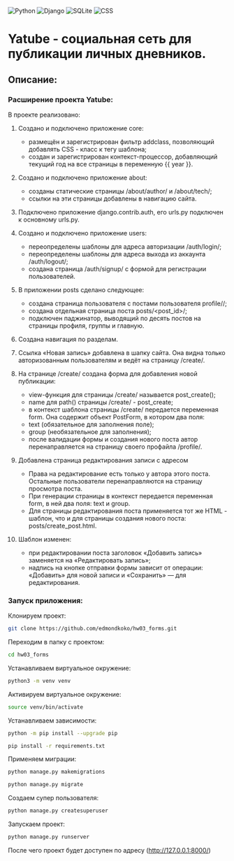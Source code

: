 ![Python](https://img.shields.io/badge/Python-3.10-blue?style=for-the-badge&logo=python&logoColor=yellow)
![Django](https://img.shields.io/badge/Django-2.2.9-red?style=for-the-badge&logo=django&logoColor=blue)
![SQLite](https://img.shields.io/badge/SQLite-blueviolet?style=for-the-badge&logo=postgresql&logoColor=yellow)
![CSS](https://img.shields.io/badge/CSS-blueviolet?style=for-the-badge&logo=postgresql&logoColor=yellow)

# Yatube - социальная сеть для публикации личных дневников. 

## Описание:
### Расширение проекта Yatube:

В проекте реализовано:
1. Создано и подключено приложение core:
   - размещён и зарегистрирован фильтр addclass, позволяющий добавлять CSS - класс к тегу шаблона;
   - создан и зарегистрирован контекст-процессор, добавляющий текущий год на все страницы в переменную {{ year }}.
2. Создано и подключено приложение about:
   - созданы статические страницы /about/author/ и /about/tech/;
   - ссылки на эти страницы добавлены в навигацию сайта.
3. Подключено приложение django.contrib.auth, его urls.py подключен к основному urls.py.

4. Создано и подключено приложение users:
   - переопределены шаблоны для адреса авторизации /auth/login/;
   - переопределены шаблоны для адреса выхода из аккаунта /auth/logout/;
   - создана страница /auth/signup/ с формой для регистрации пользователей.
5. В приложении posts сделано следующее:
   - создана страница пользователя c постами пользователя profile/<username>/;
   - создана отдельная страница поста posts/<post_id>/;
   - подключен паджинатор, выводящий по десять постов на страницы профиля, группы и главную.
     
6. Создана навигация по разделам.
   
7. Ссылка «Новая запись» добавлена в шапку сайта. Она видна только авторизованным пользователям и ведёт на страницу /create/.

8. На странице /create/ создана форма для добавления новой публикации:
   - view-функция для страницы /create/ называется post_create();
   - name для path() страницы /create/ - post_create;
   - в контекст шаблона страницы /create/ передается переменная form. Она содержит объект PostForm, в котором два поля:
   - text (обязательное для заполнения поле);
   - group (необязательное для заполнения);
   - после валидации формы и создания нового поста автор перенаправляется на страницу своего профайла /profile/.

9. Добавлена страница редактирования записи с адресом
    - Права на редактирование есть только у автора этого поста. Остальные пользователи перенаправляются на страницу просмотра поста.
    - При генерации страницы в контекст передается переменная form, в ней два поля: text и group.
    - Для страницы редактирования поста применяется тот же HTML - шаблон, что и для страницы создания нового поста: posts/create_post.html.
      
10. Шаблон изменен:
    - при редактировании поста заголовок «Добавить запись» заменяется на «Редактировать запись»;
    - надпись на кнопке отправки формы зависит от операции: «Добавить» для новой записи и «Сохранить» — для редактирования.
      
### Запуск приложения:

Клонируем проект:

```bash
git clone https://github.com/edmondkoko/hw03_forms.git
```

Переходим в папку с проектом:

```bash
cd hw03_forms
```

Устанавливаем виртуальное окружение:

```bash
python3 -m venv venv
```

Активируем виртуальное окружение:

```bash
source venv/bin/activate
```

Устанавливаем зависимости:

```bash
python -m pip install --upgrade pip
```
```bash
pip install -r requirements.txt
```

Применяем миграции:

```bash
python manage.py makemigrations
```
```bash
python manage.py migrate
```

Создаем супер пользователя:

```bash
python manage.py createsuperuser
```

Запускаем проект:

```bash
python manage.py runserver
```

После чего проект будет доступен по адресу (http://127.0.0.1:8000/)

